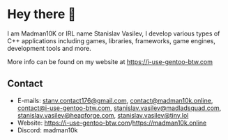 # Hey there :wave: 
I am Madman10K or IRL name Stanislav Vasilev, I develop various types of C++ applications including games, libraries, frameworks, game engines, development tools and more.

More info can be found on my website at <https://i-use-gentoo-btw.com>

## Contact
- E-mails: stanv.contact176@gmail.com, contact@madman10k.online, contact@i-use-gentoo-btw.com, stanislav.vasilev@madladsquad.com, stanislav.vasilev@heapforge.com, stanislav.vasilev@tiny.lol
- Website: <https://i-use-gentoo-btw.com>/<https://madman10k.online>
- Discord: madman10k
